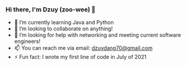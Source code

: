 ### Hi there, I'm Dzuy (zoo-wee) 👋
- 🌱 I’m currently learning Java and Python
- 👯 I’m looking to collaborate on anything!
- 🤔 I’m looking for help with networking and meeting current software engineers!
- 📫 You can reach me via email: dzuydang70@gmail.com
- ⚡ Fun fact: I wrote my first line of code in July of 2021

<!--
**dzuydang/dzuydang** is a ✨ _special_ ✨ repository because its `README.md` (this file) appears on your GitHub profile.


- 🌱 I’m currently learning Java and Python
- 👯 I’m looking to collaborate on anything!
- 🤔 I’m looking for help with networking and meeting current software engineers!
- 📫 You can reach me via email: dzuydang70@gmail.com
- ⚡ Fun fact: I wrote my first line of code July 2021
-->
